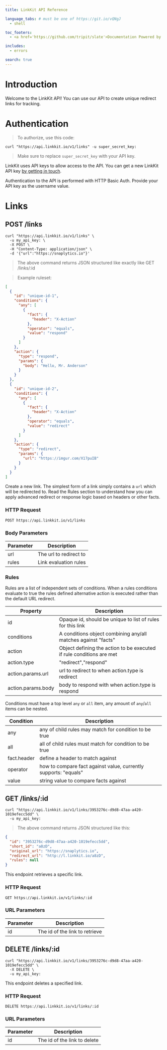 ```yaml
---
title: LinkKit API Reference

language_tabs: # must be one of https://git.io/vQNgJ
  - shell

toc_footers:
  - <a href='https://github.com/tripit/slate'>Documentation Powered by Slate</a>

includes:
  - errors

search: true
---
```


# Introduction

Welcome to the LinkKit API! You can use our API to create unique redirect links for tracking.

# Authentication

> To authorize, use this code:

```shell
curl "https://api.linkkit.io/v1/links" -u super_secret_key:
```

> Make sure to replace `super_secret_key` with your API key.

LinkKit uses API keys to allow access to the API. You can get a new LinkKit API key [by getting in touch](mailto:admin@linkkit.io).

Authentication to the API is performed with HTTP Basic Auth. Provide your API key as the username value.

# Links

## POST /links

```shell
curl "https://api.linkkit.io/v1/links" \
  -u my_api_key: \
  -X POST \
  -H "Content-Type: application/json" \
  -d '{"url":"https://snaplytics.io"}'
```

> The above command returns JSON structured like exactly like GET /links/:id

> Example ruleset:

```json
[
  {
    "id": "unique-id-1",
    "conditions": {
      "any": [
        {
          "fact": {
            "header": "X-Action"
          },
          "operator": "equals",
          "value": "respond"
        }
      ]
    },
    "action": {
      "type": "respond",
      "params": {
        "body": "Hello, Mr. Anderson"
      }
    }
  },
  {
    "id": "unique-id-2",
    "conditions": {
      "any": [
        {
          "fact": {
            "header": "X-Action"
          },
          "operator": "equals",
          "value": "redirect"
        }
      ]
    },
    "action": {
      "type": "redirect",
      "params": {
        "url": "https://imgur.com/X17puIB"
      }
    }
  }
]
```

Create a new link. The simplest form of a link simply contains a `url` which will be redirected to. Read the Rules section to understand how you can apply advanced redirect or response logic based on headers or other facts.

### HTTP Request

`POST https://api.linkkit.io/v1/links`

### Body Parameters

Parameter | Description
--------- | -----------
url | The url to redirect to
rules | Link evaluation rules

### Rules

Rules are a list of independent sets of conditions. When a rules conditions evaluate to true the rules defined alternative action is executed rather than the default URL redirect.

Property | Description
-------- | -----------
id | Opaque id, should be unique to list of rules for this link
conditions | A conditions object combining any/all matches against "facts"
action | Object defining the action to be executed if rule conditions are met
action.type | "redirect","respond"
action.params.url | url to redirect to when action.type is redirect
action.params.body | body to respond with when action.type is respond

Conditions must have a top level `any` or `all` item, any amount of `any`/`all` items can be nested.

Condition | Description
--------- | -----------
any | any of child rules may match for condition to be true
all | all of child rules must match for condition to be true
fact.header | define a header to match against
operator | how to compare fact against value, currently supports: "equals"
value | string value to compare facts against

## GET /links/:id

```shell
curl "https://api.linkkit.io/v1/links/3953276c-d9d8-47aa-a420-1019efecc5dd" \
  -u my_api_key:
```

> The above command returns JSON structured like this:

```json
{
  "id": "3953276c-d9d8-47aa-a420-1019efecc5dd",
  "short_id": "a8zD",
  "original_url": "https://snaplytics.io",
  "redirect_url": "http://l.linkkit.io/a8zD",
  "rules": null
}
```

This endpoint retrieves a specific link.

### HTTP Request

`GET https://api.linkkit.io/v1/links/:id`

### URL Parameters

Parameter | Description
--------- | -----------
id | The id of the link to retrieve

## DELETE /links/:id

```shell
curl "https://api.linkkit.io/v1/links/3953276c-d9d8-47aa-a420-1019efecc5dd" \
  -X DELETE \
  -u my_api_key:
```

This endpoint deletes a specified link.

### HTTP Request

`DELETE https://api.linkkit.io/v1/links/:id`

### URL Parameters

Parameter | Description
--------- | -----------
id | The id of the link to delete
